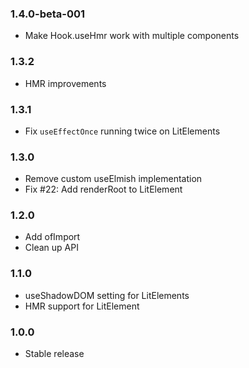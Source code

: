 ### 1.4.0-beta-001

* Make Hook.useHmr work with multiple components

### 1.3.2

* HMR improvements

### 1.3.1

* Fix `useEffectOnce` running twice on LitElements

### 1.3.0

* Remove custom useElmish implementation
* Fix #22: Add renderRoot to LitElement

### 1.2.0

* Add ofImport
* Clean up API

### 1.1.0

* useShadowDOM setting for LitElements
* HMR support for LitElement

### 1.0.0

* Stable release
